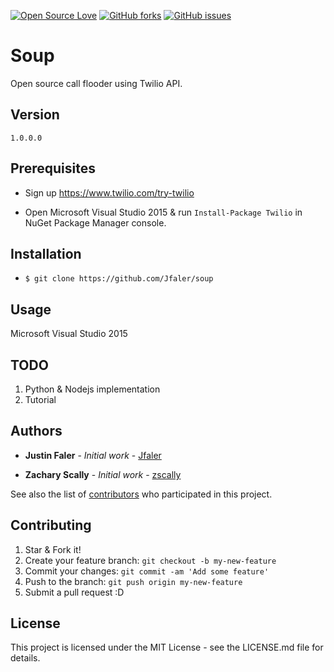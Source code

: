 [![Open Source Love](https://badges.frapsoft.com/os/v1/open-source.png?v=103)](https://github.com/Jfaler/soup/blob/master/LICENSE.txt)
[![GitHub forks](https://img.shields.io/github/forks/Jfaler/soup.svg)](https://github.com/Jfaler/soup/network)
[![GitHub issues](https://img.shields.io/github/issues/jfaler/soup.svg)](https://github.com/jfaler/soup/issues)
# Soup
Open source call flooder using Twilio API.

## Version
`
1.0.0.0
`
## Prerequisites

* Sign up https://www.twilio.com/try-twilio

* Open Microsoft Visual Studio 2015 & run `Install-Package Twilio` in NuGet Package Manager console.


## Installation

* `$ git clone https://github.com/Jfaler/soup`


## Usage

Microsoft Visual Studio 2015


## TODO 

1. Python & Nodejs implementation
2. Tutorial


## Authors

* **Justin Faler** - *Initial work* - [Jfaler](https://github.com/Jfaler)

* **Zachary Scally** - *Initial work* - [zscally](https://github.com/zscally)

See also the list of [contributors](https://github.com/Jfaler/soup/contributors) who participated in this project.


## Contributing

1. Star & Fork it!
2. Create your feature branch: `git checkout -b my-new-feature`
3. Commit your changes: `git commit -am 'Add some feature'`
4. Push to the branch: `git push origin my-new-feature`
5. Submit a pull request :D

## License

This project is licensed under the MIT License - see the LICENSE.md file for details.
